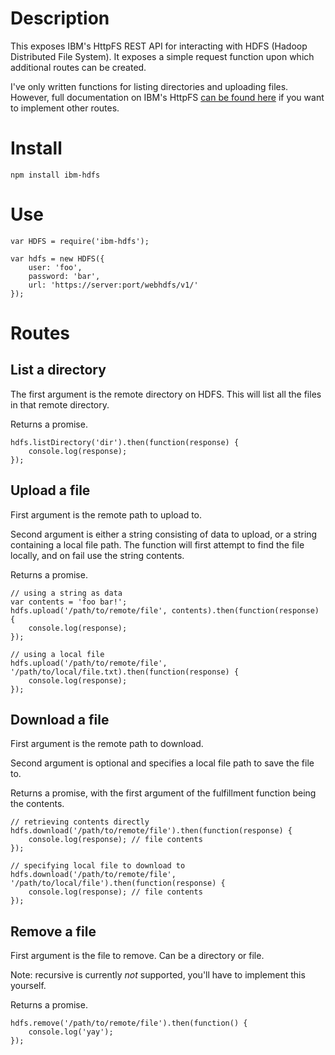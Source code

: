 # Description

This exposes IBM's HttpFS REST API for interacting with HDFS (Hadoop Distributed File System). It exposes a simple request function upon which additional routes can be created.

I've only written functions for listing directories and uploading files. However, full documentation on IBM's HttpFS [can be found here](http://www-01.ibm.com/support/knowledgecenter/SSPT3X_3.0.0/com.ibm.swg.im.infosphere.biginsights.admin.doc/doc/admin_fileupload_rest_apis.html) if you want to implement other routes.

# Install

    npm install ibm-hdfs

# Use

```
var HDFS = require('ibm-hdfs');

var hdfs = new HDFS({
    user: 'foo',
    password: 'bar',
    url: 'https://server:port/webhdfs/v1/'
});
```

# Routes

## List a directory

The first argument is the remote directory on HDFS. This will list all the files in that remote directory.

Returns a promise.

```
hdfs.listDirectory('dir').then(function(response) {
    console.log(response);
});
```

## Upload a file

First argument is the remote path to upload to.

Second argument is either a string consisting of data to upload, or a string containing a local file path. The function will first attempt to find the file locally, and on fail use the string contents.

Returns a promise.

```
// using a string as data
var contents = 'foo bar!';
hdfs.upload('/path/to/remote/file', contents).then(function(response) {
    console.log(response);
});

// using a local file
hdfs.upload('/path/to/remote/file', '/path/to/local/file.txt).then(function(response) {
    console.log(response);
});
```

## Download a file

First argument is the remote path to download.

Second argument is optional and specifies a local file path to save the file to.

Returns a promise, with the first argument of the fulfillment function being the contents.

```
// retrieving contents directly
hdfs.download('/path/to/remote/file').then(function(response) {
    console.log(response); // file contents
});

// specifying local file to download to
hdfs.download('/path/to/remote/file', '/path/to/local/file').then(function(response) {
    console.log(response); // file contents
});
```

## Remove a file

First argument is the file to remove. Can be a directory or file.

Note: recursive is currently *not* supported, you'll have to implement this yourself.

Returns a promise.

```
hdfs.remove('/path/to/remote/file').then(function() {
    console.log('yay');
});
